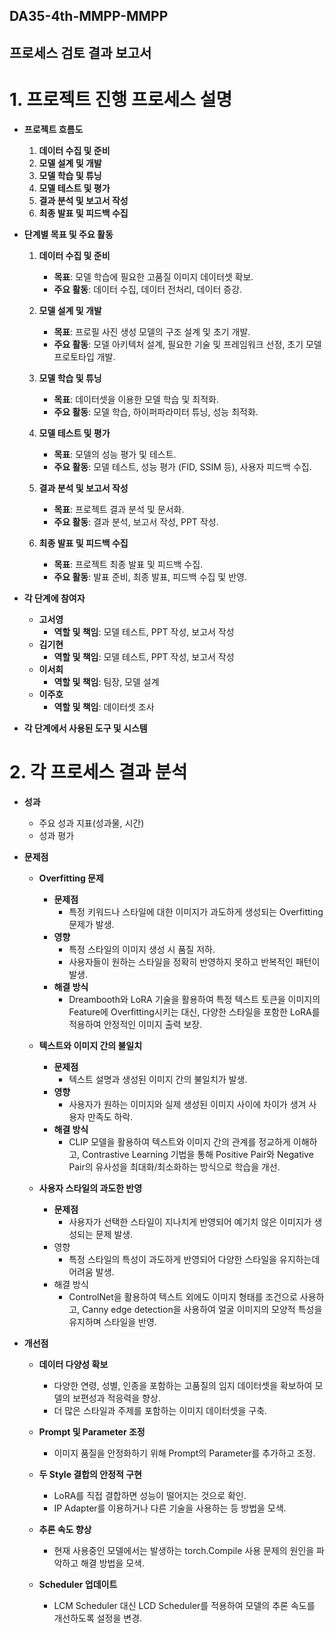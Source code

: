 ## DA35-4th-MMPP-MMPP
## 프로세스 검토 결과 보고서

# 1. 프로젝트 진행 프로세스 설명
- **프로젝트 흐름도**
    1. **데이터 수집 및 준비**
    2. **모델 설계 및 개발**
    3. **모델 학습 및 튜닝**
    4. **모델 테스트 및 평가**
    5. **결과 분석 및 보고서 작성**
    6. **최종 발표 및 피드백 수집**

- **단계별 목표 및 주요 활동**

    1. **데이터 수집 및 준비**
       - **목표**: 모델 학습에 필요한 고품질 이미지 데이터셋 확보.
       - **주요 활동**: 데이터 수집, 데이터 전처리, 데이터 증강.

    2. **모델 설계 및 개발**
       - **목표**: 프로필 사진 생성 모델의 구조 설계 및 초기 개발.
       - **주요 활동**: 모델 아키텍처 설계, 필요한 기술 및 프레임워크 선정, 초기 모델 프로토타입 개발.


    3. **모델 학습 및 튜닝**
       - **목표**: 데이터셋을 이용한 모델 학습 및 최적화.
       - **주요 활동**: 모델 학습, 하이퍼파라미터 튜닝, 성능 최적화.

    4. **모델 테스트 및 평가**
       - **목표**: 모델의 성능 평가 및 테스트.
       - **주요 활동**: 모델 테스트, 성능 평가 (FID, SSIM 등), 사용자 피드백 수집.

    5. **결과 분석 및 보고서 작성**
       - **목표**: 프로젝트 결과 분석 및 문서화.
       - **주요 활동**: 결과 분석, 보고서 작성, PPT 작성.

    6. **최종 발표 및 피드백 수집**
       - **목표**: 프로젝트 최종 발표 및 피드백 수집.
       - **주요 활동**: 발표 준비, 최종 발표, 피드백 수집 및 반영.
   
- **각 단계에 참여자**
    - **고서영**
      - **역할 및 책임**: 모델 테스트, PPT 작성, 보고서 작성
    - **김기현**
      - **역할 및 책임**: 모델 테스트, PPT 작성, 보고서 작성
    - **이서희**
      - **역할 및 책임**: 팀장, 모델 설계
    - **이주호**
      - **역할 및 책임**: 데이터셋 조사

- **각 단계에서 사용된 도구 및 시스템**


# 2. 각 프로세스 결과 분석
- **성과**
    - 주요 성과 지표(성과물, 시간)
    - 성과 평가

- **문제점**
    - **Overfitting 문제**
        - **문제점**
            - 특정 키워드나 스타일에 대한 이미지가 과도하게 생성되는 Overfitting 문제가 발생.
        - **영향**
            - 특정 스타일의 이미지 생성 시 품질 저하.
            - 사용자들이 원하는 스타일을 정확히 반영하지 못하고 반복적인 패턴이 발생.
        - **해결 방식**
            - Dreambooth와 LoRA 기술을 활용하여 특정 텍스트 토큰을 이미지의 Feature에 Overfitting시키는 대신, 다양한 스타일을 포함한 LoRA를 적용하여 안정적인 이미지 출력 보장.

    - **텍스트와 이미지 간의 불일치**
        - **문제점**
            - 텍스트 설명과 생성된 이미지 간의 불일치가 발생.
        - **영향**
            - 사용자가 원하는 이미지와 실제 생성된 이미지 사이에 차이가 생겨 사용자 만족도 하락.
        - **해결 방식**
            - CLIP 모델을 활용하여 텍스트와 이미지 간의 관계를 정교하게 이해하고, Contrastive Learning 기법을 통해 Positive Pair와 Negative Pair의 유사성을 최대화/최소화하는 방식으로 학습을 개선.
  
    - **사용자 스타일의 과도한 반영**
        - **문제점**
            - 사용자가 선택한 스타일이 지나치게 반영되어 예기치 않은 이미지가 생성되는 문제 발생.
        - 영향
            - 특정 스타일의 특성이 과도하게 반영되어 다양한 스타일을 유지하는데 어려움 발생.
        - 해결 방식
            - ControlNet을 활용하여 텍스트 외에도 이미지 형태를 조건으로 사용하고, Canny edge detection을 사용하여 얼굴 이미지의 모양적 특성을 유지하며 스타일을 반영.

- **개선점**
    - **데이터 다양성 확보**
        - 다양한 연령, 성별, 인종을 포함하는 고품질의 임지 데이터셋을 확보하여 모델의 보편성과 적응력을 향상.
        - 더 많은 스타일과 주제를 포함하는 이미지 데이터셋을 구축.
  
    - **Prompt 및 Parameter 조정**
        - 이미지 품질을 안정화하기 위해 Prompt의 Parameter를 추가하고 조정.
     
    - **두 Style 결합의 안정적 구현**
        - LoRA를 직접 결합하면 성능이 떨어지는 것으로 확인. 
        - IP Adapter를 이용하거나 다른 기술을 사용하는 등 방법을 모색.

    - **추론 속도 향상**
        - 현재 사용중인 모델에서는 발생하는 torch.Compile 사용 문제의 원인을 파악하고 해결 방법을 모색.
       
    - **Scheduler 업데이트**
        - LCM Scheduler 대신 LCD Scheduler를 적용하여 모델의 추론 속도를 개선하도록 설정을 변경.
